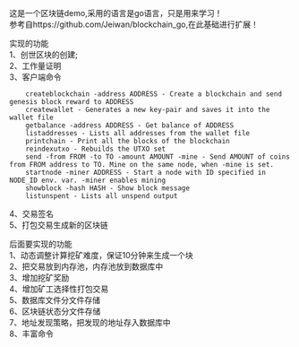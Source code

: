 这是一个区块链demo,采用的语言是go语言，只是用来学习！<br>
参考自https://github.com/Jeiwan/blockchain_go,在此基础进行扩展！<br>

实现的功能<br>
1、创世区块的创建;<br>
2、工作量证明<br>
3、客户端命令<br>
```
	createblockchain -address ADDRESS - Create a blockchain and send genesis block reward to ADDRESS
	createwallet - Generates a new key-pair and saves it into the wallet file
	getbalance -address ADDRESS - Get balance of ADDRESS
	listaddresses - Lists all addresses from the wallet file
	printchain - Print all the blocks of the blockchain
	reindexutxo - Rebuilds the UTXO set
	send -from FROM -to TO -amount AMOUNT -mine - Send AMOUNT of coins from FROM address to TO. Mine on the same node, when -mine is set.
	startnode -miner ADDRESS - Start a node with ID specified in NODE_ID env. var. -miner enables mining
	showblock -hash HASH - Show block message
	listunspent - Lists all unspend output
```
4、交易签名<br>
5、打包交易生成新的区块链<br>

后面要实现的功能<br>
1、动态调整计算挖矿难度，保证10分钟来生成一个块<br>
2、把交易放到内存池，内存池放到数据库中<br>
3、增加挖矿奖励<br>
4、增加矿工选择性打包交易<br>
5、数据库文件分文件存储<br>
6、区块链状态分文件存储<br>
7、地址发现策略，把发现的地址存入数据库中<br>
8、丰富命令<br>
